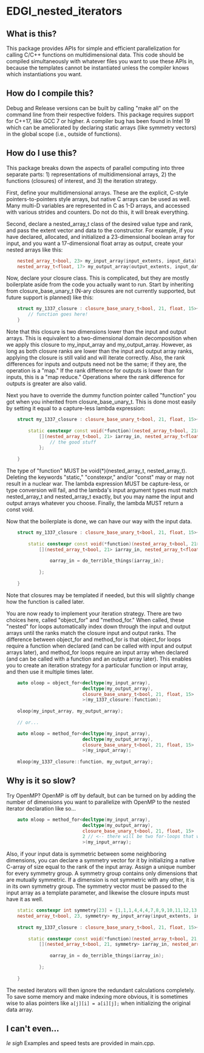 # EDGI_nested_iterators

## What is this?

This package provides APIs for simple and efficient parallelization for calling C/C++ functions on multidimensional data.
This code should be compiled simultaneously with whatever files you want to use these APIs in, because the templates
cannot be instantiated unless the compiler knows which instantiations you want.

## How do I compile this?

Debug and Release versions can be built by calling "make all" on the command line from their respective folders. This
package requires support for C++17, like GCC 7 or higher. A compiler bug has been found in Intel 19 which can be 
ameliorated by declaring static arrays (like symmetry vectors) in the global scope (i.e., outside of functions).

## How do I use this?

This package breaks down the aspects of parallel computing into three separate parts: 1) representations of 
multidimensional arrays, 2) the functions (closures) of interest, and 3) the iteration strategy.

First, define your multidimensional arrays. These are the explicit, C-style pointers-to-pointers style arrays, but
native C arrays can be used as well. Many multi-D variables are represented in C as 1-D arrays, and accessed with
various strides and counters. Do not do this, it will break everything.

Second, declare a nested_array_t class of the desired value type and rank, and pass the extent vector and data to
the constructor. For example, if you have declared, allocated, and initialized a 23-dimensional boolean array for input, 
and you want a 17-dimensional float array as output, create your nested arrays like this:
```cpp
    nested_array_t<bool, 23> my_input_array(input_extents, input_data);
    nested_array_t<float, 17> my_output_array(output_extents, input_data);
```
Now, declare your closure class. This is complicated, but they are mostly boilerplate aside from the code you actually
want to run. Start by inheriting from closure_base_unary_t (N-ary closures are not currently supported, but future 
support is planned) like this:
```cpp
    struct my_1337_closure : closure_base_unary_t<bool, 21, float, 15>{
        // function goes here!
    }
```
Note that this closure is two dimensions lower than the input and output arrays. This is equivalent to a two-dimensional
domain decomposition when we apply this closure to my_input_array and my_output_array. However, as long as both closure
ranks are lower than the input and output array ranks, applying the closure is still valid and will iterate correctly.
Also, the rank differences for inputs and outputs need not be the same; if they are, the operation is a "map." If the rank
difference for outputs is lower than for inputs, this is a "map reduce." Operations where the rank difference for outputs
is greater are also valid.

Next you have to override the dummy function pointer called "function" you got when you inherited from closure_base_unary_t.
This is done most easily by setting it equal to a capture-less lambda expression:
```cpp
    struct my_1337_closure : closure_base_unary_t<bool, 21, float, 15>{
    
        static constexpr const void(*function)(nested_array_t<bool, 21>, nested_array_t<float, 15>) =
            [](nested_array_t<bool, 21> iarray_in, nested_array_t<float, 15> oarray_in) -> const void {
                // the good stuff
            };
            
    }
```
The type of "function" MUST be void(*)(nested_array_t<hurr>, nested_array_t<durr>). Deleting the keywords "static,"
"constexpr," and/or "const" may or may not result in a nuclear war. The lambda expression MUST be capture-less, or
type conversion will fail, and the lambda's input argument types must match nested_array_t<hurr> and nested_array_t<durr>
exactly, but you may name the input and output arrays whatever you choose. Finally, the lambda MUST return a const void.

Now that the boilerplate is done, we can have our way with the input data.
```cpp
    struct my_1337_closure : closure_base_unary_t<bool, 21, float, 15>{
    
        static constexpr const void(*function)(nested_array_t<bool, 21>, nested_array_t<float, 15>) =
            [](nested_array_t<bool, 21> iarray_in, nested_array_t<float, 15> oarray_in) -> const void {
                
                oarray_in = do_terrible_things(iarray_in);
                
            };
            
    }
```
Note that closures may be templated if needed, but this will slightly change how the function is called later.

You are now ready to implement your iteration strategy. There are two choices here, called "object_for" and "method_for."
When called, these "nested" for loops automatically index down through the input and output arrays until the ranks match 
the closure input and output ranks. The difference between object_for and method_for is that object_for loops require 
a function when declared (and can be called with input and output arrays later), and method_for loops require an input
array when declared (and can be called with a function and an output array later). This enables you to create an iteration
strategy for a particular function or input array, and then use it multiple times later. 
```cpp
    auto oloop = object_for<decltype(my_input_array),
                            decltype(my_output_array),
                            closure_base_unary_t<bool, 21, float, 15>
                            >(my_1337_closure::function);
                            
    oloop(my_input_array, my_output_array);
                            
    // or...

    auto mloop = method_for<decltype(my_input_array),
                            decltype(my_output_array),
                            closure_base_unary_t<bool, 21, float, 15>
                            >(my_input_array);
                            
    mloop(my_1337_closure::function, my_output_array);
```
## Why is it so slow?

Try OpenMP? OpenMP is off by default, but can be turned on by adding the number of dimensions you want to 
parallelize with OpenMP to the nested iterator declaration like so...
```cpp
    auto mloop = method_for<decltype(my_input_array),
                            decltype(my_output_array),
                            closure_base_unary_t<bool, 21, float, 15>
                            2 // <-- there will be two for-loops that will be parallelized with OpenMP
                            >(my_input_array);
```
Also, if your input data is symmetric between some neighboring dimensions, you can declare a symmetry vector for it by
initializing a native C-array of size equal to the rank of the input array. Assign a unique number for every symmetry
group. A symmetry group contains only dimensions that are mutually symmetric. If a dimension is not symmetric with any
other, it is in its own symmetry group. The symmetry vector must be passed to the input array as a template parameter,
and likewise the closure inputs must have it as well.
```cpp
    static constexpr int symmetry[23] = {1,1,1,4,4,4,7,8,9,10,11,12,13,14,15,16,17,18,19,20,21,22,23};
    nested_array_t<bool, 23, symmetry> my_input_array(input_extents, input_data);
    
    struct my_1337_closure : closure_base_unary_t<bool, 21, float, 15>{
    
        static constexpr const void(*function)(nested_array_t<bool, 21, symmetry>, nested_array_t<float, 15>) =
            [](nested_array_t<bool, 21, symmetry> iarray_in, nested_array_t<float, 15> oarray_in) -> const void {
                
                oarray_in = do_terrible_things(iarray_in);
                
            };
            
    }
```
The nested iterators will then ignore the redundant calculations completely. To save some memory and make indexing more obvious, it is sometimes wise to alias pointers like `a[j][i] = a[i][j];` when initializing the original data array.

## I can't even...

*le sigh* Examples and speed tests are provided in main.cpp.
